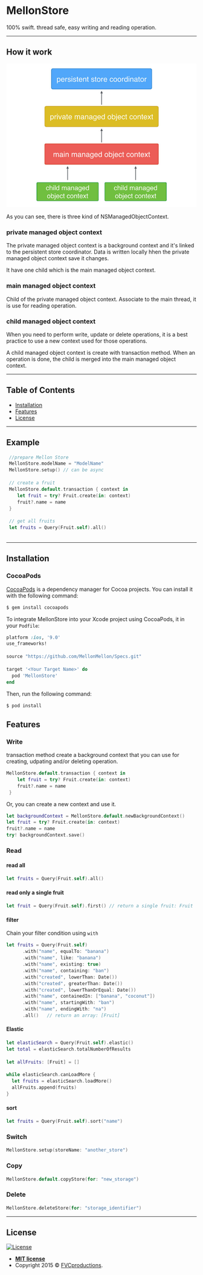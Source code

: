 # MellonStore
100% swift. thread safe, easy writing and reading operation.

---

## How it work

![Screenshot](https://github.com/MellonMellon/MellonStore/blob/master/figure-concurrency-basics.jpg)

As you can see, there is three kind of NSManagedObjectContext.

### private managed object context

The private managed object context is a background context and it's linked to the persistent store coordinator. 
Data is written locally hhen the private managed object context save it changes.

It have one child which is the main managed object context.

### main managed object context

Child of the private managed object context. Associate to the main thread, it is use for reading operation.

### child managed object context

When you need to perform write, update or delete operations, it is a best practice to use a new context used for those operations.

A child managed object context is create with transaction method. When an operation is done, the child is merged into the main managed object context.

---

## Table of Contents

- [Installation](#installation)
- [Features](#features)
- [License](#license)

---

## Example

```swift
 //prepare Mellon Store
 MellonStore.modelName = "ModelName"
 MellonStore.setup() // can be async
      
 // create a fruit
 MellonStore.default.transaction { context in
    let fruit = try? Fruit.create(in: context)
    fruit?.name = name
 }
 
 // get all fruits
 let fruits = Query(Fruit.self).all()
    
```

---

## Installation

### CocoaPods

[CocoaPods](http://cocoapods.org) is a dependency manager for Cocoa projects. You can install it with the following command:

```bash
$ gem install cocoapods
```

To integrate MellonStore into your Xcode project using CocoaPods, it in your `Podfile`:

```ruby
platform :ios, '9.0'
use_frameworks!

source "https://github.com/MellonMellon/Specs.git"

target '<Your Target Name>' do
  pod 'MellonStore'
end
```

Then, run the following command:

```bash
$ pod install
```

## Features

### Write

transaction method create a background context that you can use for creating, udpating and/or deleting operation.
```swift
MellonStore.default.transaction { context in
    let fruit = try? Fruit.create(in: context)
    fruit?.name = name
 }
```

Or, you can create a new context and use it.

```swift
let backgroundContext = MellonStore.default.newBackgroundContext()
let fruit = try? Fruit.create(in: context)
fruit?.name = name
try! backgroundContext.save()
```

### Read

#### read all

```swift
let fruits = Query(Fruit.self).all()
```

#### read only a single fruit
```swift
let fruit = Query(Fruit.self).first() // return a single fruit: Fruit
```

#### filter

Chain your filter condition using `with`
```swift
let fruits = Query(Fruit.self)
      .with("name", equalTo: "banana")
      .with("name", like: "banana")
      .with("name", existing: true)
      .with("name", containing: "ban")
      .with("created", lowerThan: Date())
      .with("created", greaterThan: Date())
      .with("created", lowerThanOrEqual: Date())
      .with("name", containedIn: ["banana", "coconut"])
      .with("name", startingWith: "ban")
      .with("name", endingWith: "na")
      .all()   // return an array: [Fruit]
```

#### Elastic
```swift
let elasticSearch = Query(Fruit.self).elastic()
let total = elasticSearch.totalNumberOfResults

let allFruits: [Fruit] = []

while elasticSearch.canLoadMore {
  let fruits = elasticSearch.loadMore()
  allFruits.append(fruits)
}
```


#### sort
```swift
let fruits = Query(Fruit.self).sort("name")
```

### Switch
```swift
MellonStore.setup(storeName: "another_store")
```
### Copy
```swift
MellonStore.default.copyStore(for: "new_storage")
```

### Delete
```swift
MellonStore.deleteStore(for: "storage_identifier")
```

---
## License

[![License](http://img.shields.io/:license-mit-blue.svg?style=flat-square)](http://badges.mit-license.org)

- **[MIT license](http://opensource.org/licenses/mit-license.php)**
- Copyright 2015 © <a href="http://fvcproductions.com" target="_blank">FVCproductions</a>.
